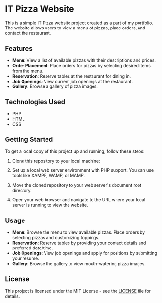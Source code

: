 # IT Pizza Website

This is a simple IT Pizza website project created as a part of my portfolio. The website allows users to view a menu of pizzas, place orders, and contact the restaurant.

## Features

- **Menu**: View a list of available pizzas with their descriptions and prices.
- **Order Placement**: Place orders for pizzas by selecting desired items from the menu.
- **Reservation**: Reserve tables at the restaurant for dining in.
- **Job Openings**: View current job openings at the restaurant.
- **Gallery**: Browse a gallery of pizza images.

## Technologies Used

- PHP
- HTML
- CSS

## Getting Started

To get a local copy of this project up and running, follow these steps:

1. Clone this repository to your local machine:

3. Set up a local web server environment with PHP support. You can use tools like XAMPP, WAMP, or MAMP.

4. Move the cloned repository to your web server's document root directory.

5. Open your web browser and navigate to the URL where your local server is running to view the website.

## Usage

- **Menu**: Browse the menu to view available pizzas. Place orders by selecting pizzas and customizing toppings.
- **Reservation**: Reserve tables by providing your contact details and preferred date/time.
- **Job Openings**: View job openings and apply for positions by submitting your resume.
- **Gallery**: Browse the gallery to view mouth-watering pizza images.


## License

This project is licensed under the MIT License - see the [LICENSE](LICENSE) file for details.

